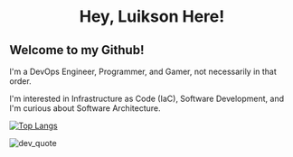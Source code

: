 <h1 align="center">Hey, Luikson Here!</h1>

## Welcome to my Github!
I'm a DevOps Engineer, Programmer, and Gamer, not necessarily in that order.

I'm interested in Infrastructure as Code (IaC), Software Development, and I'm curious about Software Architecture.

[![Top Langs](https://github-readme-stats.vercel.app/api/top-langs/?username=kimidomaru&langs_count=10&layout=compact&theme=tokyonight)](https://github.com/anuraghazra/github-readme-stats)

![dev_quote](https://quotes-github-readme.vercel.app/api?type=horizontal&theme=tokyonight)
<!--[![Status](https://github-readme-stats.vercel.app/api?username=kimidomaru&show_icons=true&include_all_commits=true&theme=tokyonight)](https://github.com/anuraghazra/github-readme-stats)-->
